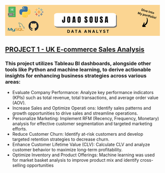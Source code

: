 ![Portfolio Banner](https://github.com/joaomvsousa/portfolio/raw/main/Dive%20into%20My%20portfolio!.png)

## [PROJECT 1 - UK E-commerce Sales Analysis](https://github.com/joaomvsousa/UK-E-Commerce-Sales-Analysis)

### This project utilizes Tableau BI dashboards, alongside other tools like Python and machine learning, to derive actionable insights for enhancing business strategies across various areas:

- Evaluate Company Performance: Analyze key performance indicators (KPIs) such as total revenue, total transactions, and average order value (AOV).
- Increase Sales and Optimize Operati ons: Identify sales patterns and growth opportunities to drive sales and streamline operations.
- Personalize Marketing: Implement RFM (Recency, Frequency, Monetary) analysis for effective customer segmentation and targeted marketing efforts.
- Reduce Customer Churn: Identify at-risk customers and develop targeted retention strategies to decrease churn.
- Enhance Customer Lifetime Value (CLV): Calculate CLV and analyze customer behavior to maximize long-term profitability.
- Optimize Inventory and Product Offerings: Machine learning was used for market basket analysis to improve product mix and identify cross-selling opportunities
